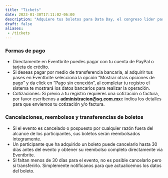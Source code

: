 ```yaml
---
title: "Tickets"
date: 2023-01-30T17:11:02-06:00
description: "Adquiere tus boletos para Data Day, el congreso líder para profesionistas de datos."
draft: false
aliases: 
 - /tickets
---
```



<div id="eventbrite-widget-container-689687633277"></div>

<script src="https://www.eventbrite.com.mx/static/widgets/eb_widgets.js"></script>

<script type="text/javascript">
    var exampleCallback = function() {
        console.log('Pedido completo');
    };

    window.EBWidgets.createWidget({
        // Required
        widgetType: 'checkout',
        eventId: '689687633277',
        iframeContainerId: 'eventbrite-widget-container-689687633277',

        // Optional
        iframeContainerHeight: 425,  // Widget height in pixels. Defaults to a minimum of 425px if not provided
        onOrderComplete: exampleCallback  // Method called when an order has successfully completed
    });
</script>


### Formas de pago
 * Directamente en Eventbrite puedes pagar con tu cuenta de PayPal o tarjeta de crédito.
 * Si deseas pagar por medio de transferencia bancaria, al adquirir tus pases en Eventbrite selecciona la opción “Mostrar otras opciones de pago” y da click en “Pago sin conexión”, al completar tu registro el sistema te mostrará los datos bancarios para realizar la operación.
 * Cotizaciones: Si previo a tu registro requieres una cotización o factura, por favor escríbenos a <a href="mailto:administracion@sg.com.mx"><b>administracion@sg.com.mx</b></a>e indica los detalles para que enviemos tu cotización y/o factura.

### Cancelaciones, reembolsos y transferencias de boletos
 * Si el evento es cancelado o pospuesto por cualquier razón fuera del alcance de los participantes, sus boletos serán reembolsados íntegramente.
 * Un participante que ha adquirido un boleto puede cancelarlo hasta 30 días antes del evento y obtener su reembolso completo directamente via Eventbrite.
 * Si faltan menos de 30 días para el evento, no es posible cancelarlo pero sí transferirlo. Simplemente notifícanos para que actualicemos los datos del boleto.
